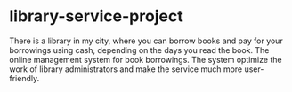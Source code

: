# library-service-project
There is a library in my city, where you can borrow books and pay for your borrowings using cash, depending on the days you read the book. The online management system for book borrowings. The system optimize the work of library administrators and make the service much more user-friendly.
